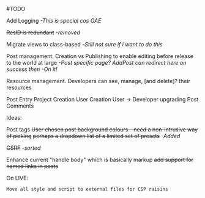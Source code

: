 #TODO




Add Logging *-This is special cos GAE* 

~~ResID is redundant~~ *-removed*


Migrate views to class-based
*-Still not sure if i want to do this*


Post management.
Creation vs Publishing to enable editing before release to the world at large
*-Post specific page? AddPost can redirect here on success then*
	*-On it!*

Resource management.
Developers can see, manage, [and delete]? their resources

Post Entry
Project Creation
User Creation
User -> Developer upgrading
Post Comments


Ideas:

Post tags
~~User chosen post background colours - need a non-intrusive way of picking~~
	~~perhaps a dropdown list of a limited set of presets~~
	*-Added*

~~CSRF~~ *-sorted*

Enhance current "handle body" which is basically markup
	~~add support for named links in posts~~



On LIVE:

    Move all style and script to external files for CSP raisins